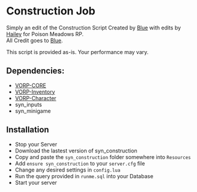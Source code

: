 # Construction Job
Simply an edit of the Construction Script Created by [Blue](https://github.com/kamelzarandah) with edits by [Hailey](https://github.com/Hailey-Ross) for Poison Meadows RP.  
All Credit goes to [Blue](https://github.com/kamelzarandah).  

This script is provided as-is. Your performance may vary.

## Dependencies:
- [VORP-CORE](https://github.com/VORPCORE/VORP-Core)
- [VORP-Inventory](https://github.com/VORPCORE/VORP-Inventory)
- [VORP-Character](https://github.com/VORPCORE/VORP-Character)
- syn_inputs
- syn_minigame

## Installation
- Stop your Server
- Download the lastest version of syn_construction
- Copy and paste the `syn_construction` folder somewhere into `Resources`
- Add `ensure syn_construction` to your `server.cfg` file
- Change any desired settings in `config.lua`
- Run the query provided in `runme.sql` into your Database
- Start your server
